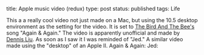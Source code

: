 title: Apple music video (redux)
type: post
status: published
tags: Life


This a a really cool video not just made on a Mac, but using the 10.5 desktop environment as the setting for the video. It is set to [The Bird And The Bee's](http://www.thebirdandthebee.com/) song "Again & Again." The video is apparently unofficial and made by [Dennis Liu](http://www.dennisaliu.com/). As soon as I saw it I was reminded of "Jed." A similar video made using the "desktop" of an Apple II. Again & Again:  Jed: 
